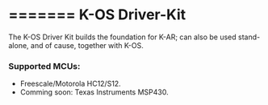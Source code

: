 =======
K-OS Driver-Kit
===============
The K-OS Driver Kit builds the foundation for K-AR; can
also be used stand-alone, and of cause, together with K-OS.

### Supported MCUs:
   - Freescale/Motorola HC12/S12.
   - Comming soon: Texas Instruments MSP430.
